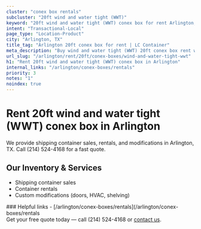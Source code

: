 ```yaml
---
cluster: "conex box rentals"
subcluster: "20ft wind and water tight (WWT)"
keyword: "20ft wind and water tight (WWT) conex box for rent Arlington, TX"
intent: "Transactional-Local"
page_type: "Location-Product"
city: "Arlington, TX"
title_tag: "Arlington 20ft conex box for rent | LC Container"
meta_description: "Buy wind and water tight (WWT) 20ft conex box rent with local delivery in Arlington, TX. LC Container — local Since 2003. Request a fast quote today."
url_slug: "/arlington/rent/20ft/conex-boxes/wind-and-water-tight-wwt"
h1: "Rent 20ft wind and water tight (WWT) conex box in Arlington"
internal_links: "/arlington/conex-boxes/rentals"
priority: 3
notes: "1"
noindex: true
---
```


# Rent 20ft wind and water tight (WWT) conex box in Arlington

We provide shipping container sales, rentals, and modifications in Arlington, TX. Call (214) 524-4168 for a fast quote.

## Our Inventory & Services
- Shipping container sales
- Container rentals
- Custom modifications (doors, HVAC, shelving)

<div data-section="internal-links">
### Helpful links
- [/arlington/conex-boxes/rentals](/arlington/conex-boxes/rentals
</div>

<div data-section="cta">
Get your free quote today — call (214) 524-4168 or <a href="/contact">contact us</a>.
</div>

<script type="application/ld+json">{"@context":"https://schema.org","@type":"FAQPage","mainEntity":[{"@type":"Question","name":"How much does delivery cost in Arlington, TX?","acceptedAnswer":{"@type":"Answer","text":"Delivery costs vary by distance and container size. Most deliveries in Arlington, TX range from $150-$300. Call (214) 524-4168 for an exact quote based on your specific location."}},{"@type":"Question","name":"Do you offer financing or payment plans?","acceptedAnswer":{"@type":"Answer","text":"We accept major credit cards, checks, and can discuss commercial terms for bulk purchases. Call (214) 524-4168 to discuss options."}},{"@type":"Question","name":"Can you customize containers in Arlington, TX?","acceptedAnswer":{"@type":"Answer","text":"Yes — we perform modifications like doors, HVAC, insulation, and shelving. Request a custom quote at (214) 524-4168 or via our contact form."}}]}</script>

